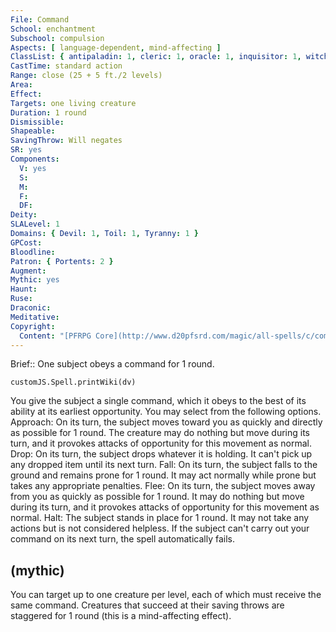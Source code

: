 ```yaml
---
File: Command
School: enchantment
Subschool: compulsion
Aspects: [ language-dependent, mind-affecting ]
ClassList: { antipaladin: 1, cleric: 1, oracle: 1, inquisitor: 1, witch: 1, occultist: 1, psychic: 1, mesmerist: 1, medium: 1 }
CastTime: standard action
Range: close (25 + 5 ft./2 levels)
Area: 
Effect: 
Targets: one living creature
Duration: 1 round
Dismissible: 
Shapeable: 
SavingThrow: Will negates
SR: yes
Components:
  V: yes
  S: 
  M: 
  F: 
  DF: 
Deity: 
SLALevel: 1
Domains: { Devil: 1, Toil: 1, Tyranny: 1 }
GPCost: 
Bloodline: 
Patron: { Portents: 2 }
Augment: 
Mythic: yes
Haunt: 
Ruse: 
Draconic: 
Meditative: 
Copyright:
  Content: "[PFRPG Core](http://www.d20pfsrd.com/magic/all-spells/c/command)"
---
```

Brief:: One subject obeys a command for 1 round.

```dataviewjs
customJS.Spell.printWiki(dv)
```

You give the subject a single command, which it obeys to the best of its ability at its earliest opportunity. You may select from the following options.  Approach: On its turn, the subject moves toward you as quickly and directly as possible for 1 round. The creature may do nothing but move during its turn, and it provokes attacks of opportunity for this movement as normal.  Drop: On its turn, the subject drops whatever it is holding. It can't pick up any dropped item until its next turn.  Fall: On its turn, the subject falls to the ground and remains prone for 1 round. It may act normally while prone but takes any appropriate penalties.  Flee: On its turn, the subject moves away from you as quickly as possible for 1 round. It may do nothing but move during its turn, and it provokes attacks of opportunity for this movement as normal.  Halt: The subject stands in place for 1 round. It may not take any actions but is not considered helpless.  If the subject can't carry out your command on its next turn, the spell automatically fails.


## (mythic)

You can target up to one creature per level, each of which must receive the same command. Creatures that succeed at their saving throws are staggered for 1 round (this is a mind-affecting effect).
